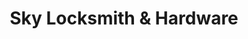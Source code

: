 ---
title: "Sky Locksmith & Hardware"
url: /new-york/sky-locksmith-und-hardware/
shop: Schlüsseldienst
---